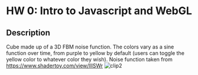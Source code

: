 # HW 0: Intro to Javascript and WebGL

## Description
Cube made up of a 3D FBM noise function. The colors vary as a sine function over time, from purple to yellow by default (users can toggle the yellow color to whatever color they wish). Noise function taken from
https://www.shadertoy.com/view/lllSWr 
![clip2](https://github.com/user-attachments/assets/b3404c07-c6e8-4f92-b6c9-9511c5b33c3c)
